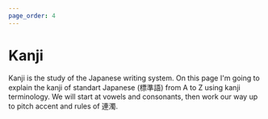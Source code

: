 ```yaml
---
page_order: 4
---
```


# Kanji

Kanji is the study of the Japanese writing system. On this page I'm going to explain the kanji of standart Japanese (標準語) from A to Z using kanji terminology. We will start at vowels and consonants, then work our way up to pitch accent and rules of 連濁.
